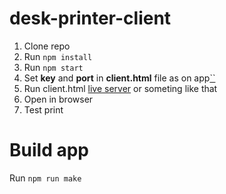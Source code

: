 # desk-printer-client

1. Clone repo
2. Run `npm install`
3. Run `npm start`
4. Set **key** and **port** in **client.html** file as on app[``](https://)
5. Run client.html [live server](https://marketplace.visualstudio.com/items?itemName=ritwickdey.LiveServer) or someting like that
6. Open in browser
7. Test print

# Build app

Run `npm run make`

